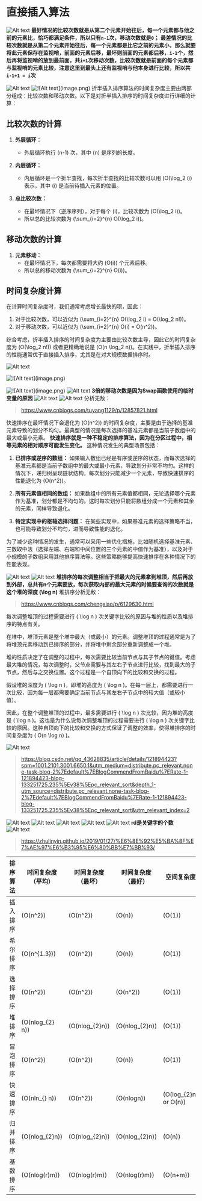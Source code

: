 # 直接插入算法

![Alt text](InsertionSortAnalaysis.png)
**最好情况的比较次数就是从第二个元素开始往后，每一个元素都与他之前的元素比，恰巧都满足条件，所以只有`n-1`次，移动次数就是`0`；**
**最差情况的比较次数就是从第二个元素开始往后，每一个元素都是比它之前的元素小，那么就要将此元素保存在监视哨，前面的元素后移，最坏则前面的元素都后移，`i-1`个，然后再将监视哨的放到最前面，共`i+1`次移动次数，比较次数就是前面的每个元素都与监视哨的元素比较，注意这里到最头上还有监视哨与他本身进行比较，所以共`i-1+1 = i`次**

![Alt text](InsertionSortAnalaysis2.png)
![!\[Alt text\](image.png)](image.png)
折半插入排序算法的时间复杂度主要由两部分组成：比较次数和移动次数。以下是对折半插入排序的时间复杂度进行详细的计算：

## 比较次数的计算

1. **外层循环：**
   - 外层循环执行 \(n-1\) 次，其中 \(n\) 是序列的长度。

2. **内层循环：**
   - 内层循环是一个折半查找，每次折半查找的比较次数可以用 \(O(\log_2 i)\) 表示，其中 \(i\) 是当前待插入元素的位置。

3. **总比较次数：**
   - 在最坏情况下（逆序序列），对于每个 \(i\)，比较次数为 \(O(\log_2 i)\)。
   - 所以总的比较次数为 \(\sum_{i=2}^{n} O(\log_2 i)\)。

## 移动次数的计算

1. **元素移动：**
   - 在最坏情况下，每次都需要将大约 \(O(i)\) 个元素后移。
   - 所以总的移动次数为 \(\sum_{i=2}^{n} O(i)\)。

## 时间复杂度计算

在计算时间复杂度时，我们通常考虑增长最快的项，因此：

1. 对于比较次数，可以近似为 \(\sum_{i=2}^{n} O(\log_2 i) = O(\log_2 n!)\)。
2. 对于移动次数，可以近似为 \(\sum_{i=2}^{n} O(i) = O(n^2)\)。

综合考虑，折半插入排序的时间复杂度为主要由比较次数主导，因此它的时间复杂度为 \(O(\log_2 n!)\) 或者更精确地说是 \(O(n \log_2 n)\)。在实践中，折半插入排序的性能通常优于直接插入排序，尤其是在对大规模数据排序时。

![Alt text](image1.png)

![!\[Alt text\](image.png)](image2.png)

![!\[Alt text\](image.png)](image3.png)
![Alt text](image4.png)
**3倍的移动次数是因为Swap函数使用的临时变量的原因**
![Alt text](image-1.png)
![Alt text](image-2.png)
分析无敌：
> <https://www.cnblogs.com/tuyang1129/p/12857821.html>

快速排序在最坏情况下会退化为 \(O(n^2)\) 的时间复杂度，主要是由于选择的基准元素导致的划分不均匀。最典型的情况是每次选择的基准元素都是当前子数组中的最大或最小元素。
**快速排序就是一种不稳定的排序算法，因为在分区过程中，相等元素的相对顺序可能发生变化。**
这种情况发生的典型场景包括：

1. **已排序或逆序的数组：** 如果输入数组已经是有序或逆序的状态，而每次选择的基准元素都是当前子数组中的最大或最小元素，导致划分非常不均匀。这样的情况下，递归树呈现链状结构，每次划分只能减少一个元素，导致快速排序的性能退化为 \(O(n^2)\)。

2. **所有元素值相同的数组：** 如果数组中的所有元素值都相同，无论选择哪个元素作为基准，划分都是不均匀的。这时每次划分只能将数组分成一个元素和其余的元素，同样导致退化。

3. **特定实现中的枢轴选择问题：** 在某些实现中，如果基准元素的选择策略不当，也可能导致划分不均匀，进而导致性能的退化。

为了减少这种情况的发生，通常可以采用一些优化措施，比如随机选择基准元素、三数取中法（选择左端、右端和中间位置的三个元素的中值作为基准），以及对于小规模的子数组采用其他排序算法等。这些策略能够提高快速排序在各种情况下的性能表现。

![Alt text](image-3.png)
![Alt text](image-4.png)
**堆排序的每次调整相当于把最大的元素拿到堆顶，然后再放到外部，总共有n个元素要放，每次获取内部的最大元素的时候要查询的次数就是这个堆的深度 \(\log n\)**
堆排序分析无敌：
><https://www.cnblogs.com/chengxiao/p/6129630.html>

每次调整堆顶的过程需要进行 \( \log n \) 次关键字比较的原因与堆的性质以及堆排序的特点有关。

在堆中，堆顶元素是整个堆中最大（或最小）的元素。调整堆顶的过程通常是为了将堆顶元素移动到已排序的部分，并将堆中剩余部分重新调整成一个堆。

堆的性质决定了在调整的过程中，每次需要比较当前节点与其子节点的键值。考虑最大堆的情况，每次调整时，父节点需要与其左右子节点进行比较，找到最大的子节点，然后与之交换位置。这个过程是一个自顶向下的比较和交换的过程。

假设堆的深度为 \( \log n \)，即堆的高度为 \( \log n \)。在每一层上，都需要进行一次比较，因为每一层都需要确定当前节点与其左右子节点中的较大值（或较小值）。

因此，在整个调整堆顶的过程中，最多需要进行 \( \log n \) 次比较，因为堆的高度是 \( \log n \)。这也是为什么说每次调整堆顶的过程需要进行 \( \log n \) 次关键字比较的原因。这种自顶向下的比较和交换的方式保证了调整的效率，使得堆排序的时间复杂度为 \( O(n \log n) \)。

![Alt text](image-5.png)
><https://blog.csdn.net/qq_43628835/article/details/121894423?spm=1001.2101.3001.6650.1&utm_medium=distribute.pc_relevant.none-task-blog-2%7Edefault%7EBlogCommendFromBaidu%7ERate-1-121894423-blog-133251725.235%5Ev38%5Epc_relevant_sort&depth_1-utm_source=distribute.pc_relevant.none-task-blog-2%7Edefault%7EBlogCommendFromBaidu%7ERate-1-121894423-blog-133251725.235%5Ev38%5Epc_relevant_sort&utm_relevant_index=2>

![Alt text](image-6.png)
![Alt text](image-7.png)
![Alt text](image-8.png)
![Alt text](image-9.png)
![Alt text](image-10.png)
**rd是关键字的个数**
![Alt text](image-11.png)
><https://zhulinyin.github.io/2019/01/27/%E6%8E%92%E5%BA%8F%E7%AE%97%E6%B3%95%E6%80%BB%E7%BB%93/>

|排序算法| 时间复杂度（平均）| 时间复杂度（最坏）| 时间复杂度（最好）| 空间复杂度| 稳定性|
|------|------------------|---------------|----|----|---|
|插入排序 |\(O(n^2)\) |\(O(n^2)\) |\(O(n)\)| \(O(1)\)| 稳定|
|希尔排序 |\(O(n^{1.3})\) |\(O(n^2)\) |\(O(n)\) |\(O(1)\) |不稳定|
|选择排序| \(O(n^2)\) |\(O(n^2)\)| \(O(n^2)\) |\(O(1)\) |不稳定|
|堆排序 |\(O(nlog_{2} n)\)| \(O(nlog_{2}n)\) |\(O(nlog_{2}n)\) |\(O(1)\) |不稳定|
|冒泡排序 |\(O(n^2)\)| \(O(n^2)\) |\(O(n)\) |\(O(1)\) |稳定|
|快速排序 |\(O(nln_{} n)\)| \(O(n^2)\)| \(O(nlogn)\)| \(O(log_{2}n) or O(n)\)  |不稳定|
|归并排序| \(O(nlog_{2}n)\) |\(O(nlog_{2}n)\) |\(O(nlog_{2}n)\)| \(O(n)\) |稳定|
|基数排序| \(O(nlog(r)m)\)| \(O(nlog(r)m)\)| \(O(nlog(r)m)\)| \(O(n+m)\)| 稳定|
